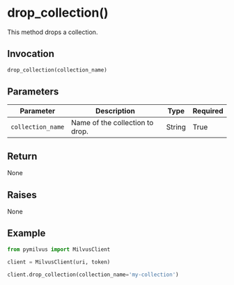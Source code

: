 # drop_collection()

This method drops a collection.

## Invocation

```python
drop_collection(collection_name)
```

## Parameters

| Parameter          | Description                          | Type     | Required |
|--------------------|--------------------------------------|----------|----------|
| `collection_name` | Name of the collection to drop. | String | True     |

## Return

None

## Raises

None

## Example

```python
from pymilvus import MilvusClient

client = MilvusClient(uri, token)

client.drop_collection(collection_name='my-collection')
```